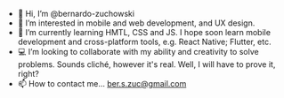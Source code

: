- 👋 Hi, I’m @bernardo-zuchowski
- 👀 I’m interested in mobile and web development, and UX design.
- 🌱 I’m currently learning HMTL, CSS and JS. I hope soon learn mobile development and cross-platform tools, e.g. React Native; Flutter, etc.
- 💻 I’m looking to collaborate with my ability and creativity to solve problems. Sounds cliché, however it's real. Well, I will have to prove it, right?
- 📫 How to contact me... ber.s.zuc@gmail.com
